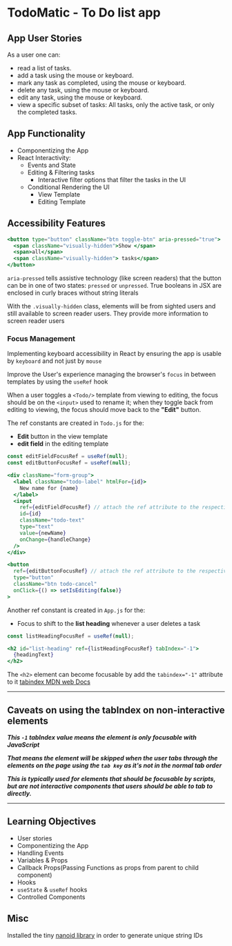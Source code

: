 # TodoMatic - To Do list app

## App User Stories

As a user one can:

- read a list of tasks.
- add a task using the mouse or keyboard.
- mark any task as completed, using the mouse or keyboard.
- delete any task, using the mouse or keyboard.
- edit any task, using the mouse or keyboard.
- view a specific subset of tasks: All tasks, only the active task, or only the completed tasks.

## App Functionality

- Componentizing the App
- React Interactivity:
  - Events and State
  - Editing & Filtering tasks
    - Interactive filter options that filter the tasks in the UI
  - Conditional Rendering the UI
    - View Template
    - Editing Template

## Accessibility Features

```jsx
<button type="button" className="btn toggle-btn" aria-pressed="true">
  <span className="visually-hidden">Show </span>
  <span>all</span>
  <span className="visually-hidden"> tasks</span>
</button>
```

`aria-pressed` tells assistive technology (like screen readers) that the button can be in one of two states: `pressed` or `unpressed`. True booleans in JSX are enclosed in curly braces without string literals

With the `.visually-hidden` class, elements will be from sighted users and still available to screen reader users. They provide more information to screen reader users

### Focus Management

Implementing keyboard accessibility in React by ensuring the app is usable by `keyboard` and not just by `mouse`

Improve the User's experience managing the browser's `focus` in between templates by using the `useRef` hook

When a user toggles a `<Todo/>` template from viewing to editing, the focus should be on the `<input>` used to rename it; when they toggle back from editing to viewing, the focus should move back to the **"Edit"** button.

The ref constants are created in `Todo.js` for the:

- **Edit** button in the view template
- **edit field** in the editing template

```javascript
const editFieldFocusRef = useRef(null);
const editButtonFocusRef = useRef(null);
```

```jsx
<div className="form-group">
  <label className="todo-label" htmlFor={id}>
    New name for {name}
  </label>
  <input
    ref={editFieldFocusRef} // attach the ref attribute to the respective element
    id={id}
    className="todo-text"
    type="text"
    value={newName}
    onChange={handleChange}
  />
</div>

<button
  ref={editButtonFocusRef} // attach the ref attribute to the respective element
  type="button"
  className="btn todo-cancel"
  onClick={() => setIsEditing(false)}
>
```

Another ref constant is created in `App.js` for the:

- Focus to shift to the **list heading** whenever a user deletes a task

```javascript
const listHeadingFocusRef = useRef(null);
```

```jsx
<h2 id="list-heading" ref={listHeadingFocusRef} tabIndex="-1">
  {headingText}
</h2>
```

The `<h2>` element can become focusable by add the `tabindex="-1"` attribute to it [tabindex MDN web Docs](https://developer.mozilla.org/en-US/docs/Web/HTML/Global_attributes/tabindex "Read docs")

---

## Caveats on using the tabIndex on non-interactive elements

**_This `-1` tabIndex value means the element is only focusable with JavaScript_**

**_That means the element will be skipped when the user tabs through the elements on the page using the `tab key` as it's not in the normal tab order_**

**_This is typically used for elements that should be focusable by scripts, but are not interactive components that users should be able to tab to directly._**

---

## Learning Objectives

- User stories
- Componentizing the App
- Handling Events
- Variables & Props
- Callback Props(Passing Functions as props from parent to child component)
- Hooks
- `useState` & `useRef` hooks
- Controlled Components

## Misc

Installed the tiny [nanoid library](https://github.com/ai/nanoid "Read Docs") in order to generate unique string IDs
